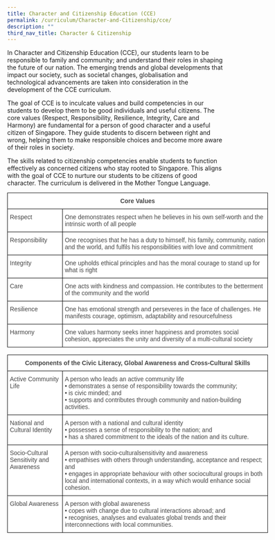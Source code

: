 ```yaml
---
title: Character and Citizenship Education (CCE)
permalink: /curriculum/Character-and-Citizenship/cce/
description: ""
third_nav_title: Character & Citizenship
---
```

In Character and Citizenship Education (CCE), our students learn to be responsible to family and community; and understand their roles in shaping the future of our nation. The emerging trends and global developments that impact our society, such as societal changes, globalisation and technological advancements are taken into consideration in the development of the CCE curriculum. 

The goal of CCE is to inculcate values and build competencies in our students to develop them to be good individuals and useful citizens. The core values (Respect, Responsibility, Resilience, Integrity, Care and Harmony) are fundamental for a person of good character and a useful citizen of Singapore. They guide students to discern between right and wrong, helping them to make responsible choices and become more aware of their roles in society.

The skills related to citizenship competencies enable students to function effectively as concerned citizens who stay rooted to Singapore. This aligns with the goal of CCE to nurture our students to be citizens of good character. The curriculum is delivered in the Mother Tongue Language.

<style type="text/css">
.tg  {border-collapse:collapse;border-spacing:0;margin:0px auto;}
.tg td{border-color:black;border-style:solid;border-width:1px;font-family:Arial, sans-serif;font-size:14px;
  overflow:hidden;padding:10px 5px;word-break:normal;}
.tg th{border-color:black;border-style:solid;border-width:1px;font-family:Arial, sans-serif;font-size:14px;
  font-weight:normal;overflow:hidden;padding:10px 5px;word-break:normal;}
.tg .tg-fwnj{background-color:#FFF;color:#454545;text-align:left;vertical-align:top}
.tg .tg-2fwu{background-color:#FFF;color:#454545;font-weight:bold;text-align:center;vertical-align:top}
</style>
<table class="tg" style="undefined;table-layout: fixed; width: 602px">
<colgroup>
<col style="width: 127px">
<col style="width: 475px">
</colgroup>
<tbody>
  <tr>
    <td class="tg-2fwu" colspan="2">Core Values</td>
  </tr>
  <tr>
    <td class="tg-fwnj">Respect</td>
    <td class="tg-fwnj">One demonstrates respect when he believes in his own self-worth and the intrinsic worth of all people</td>
  </tr>
  <tr>
    <td class="tg-fwnj">Responsibility</td>
    <td class="tg-fwnj">One recognises that he has a duty to himself, his family, community, nation and the world, and fulfils his responsibilities with love and commitment</td>
  </tr>
  <tr>
    <td class="tg-fwnj">Integrity</td>
    <td class="tg-fwnj">One upholds ethical principles and has the moral courage to stand up for what is right</td>
  </tr>
  <tr>
    <td class="tg-fwnj">Care</td>
    <td class="tg-fwnj">One acts with kindness and compassion. He contributes to the betterment of the community and the world</td>
  </tr>
  <tr>
    <td class="tg-fwnj">Resilience</td>
    <td class="tg-fwnj">One has emotional strength and perseveres in the face of challenges. He manifests courage, optimism, adaptability and resourcefulness</td>
  </tr>
  <tr>
    <td class="tg-fwnj">Harmony</td>
    <td class="tg-fwnj">One values harmony seeks inner happiness and promotes social cohesion, appreciates the unity and diversity of a multi-cultural society</td>
  </tr>
</tbody>
</table>

<br>

<style type="text/css">
.tg  {border-collapse:collapse;border-spacing:0;margin:0px auto;}
.tg td{border-color:black;border-style:solid;border-width:1px;font-family:Arial, sans-serif;font-size:14px;
  overflow:hidden;padding:10px 5px;word-break:normal;}
.tg th{border-color:black;border-style:solid;border-width:1px;font-family:Arial, sans-serif;font-size:14px;
  font-weight:normal;overflow:hidden;padding:10px 5px;word-break:normal;}
.tg .tg-fwnj{background-color:#FFF;color:#454545;text-align:left;vertical-align:top}
.tg .tg-2fwu{background-color:#FFF;color:#454545;font-weight:bold;text-align:center;vertical-align:top}
</style>
<table class="tg" style="undefined;table-layout: fixed; width: 602px">
<colgroup>
<col style="width: 127px">
<col style="width: 475px">
</colgroup>
<tbody>
  <tr>
    <td class="tg-2fwu" colspan="2">Components of the Civic Literacy, Global Awareness and Cross-Cultural Skills</td>
  </tr>
  <tr>
    <td class="tg-fwnj">Active Community Life</td>
    <td class="tg-fwnj">A person who leads an active community life <br>• demonstrates a sense of responsibility towards the community; <br>• is civic minded; and <br>• supports and contributes through community and nation-building activities.</td>
  </tr>
  <tr>
    <td class="tg-fwnj">National and Cultural Identity</td>
    <td class="tg-fwnj">A person with a national and cultural identity <br>• possesses a sense of responsibility to the nation; and <br>• has a shared commitment to the ideals of the nation and its culture.</td>
  </tr>
  <tr>
    <td class="tg-fwnj">Socio-Cultural Sensitivity and Awareness</td>
    <td class="tg-fwnj">A person with socio-culturalsensitivity and awareness <br>• empathises with others through understanding, acceptance and respect; and <br>• engages in appropriate behaviour with other sociocultural groups in both local and international contexts, in a way which would enhance social cohesion.</td>
  </tr>
  <tr>
    <td class="tg-fwnj">Global Awareness</td>
    <td class="tg-fwnj">A person with global awareness <br>• copes with change due to cultural interactions abroad; and <br>• recognises, analyses and evaluates global trends and their interconnections with local communities.</td>
  </tr>
</tbody>
</table>